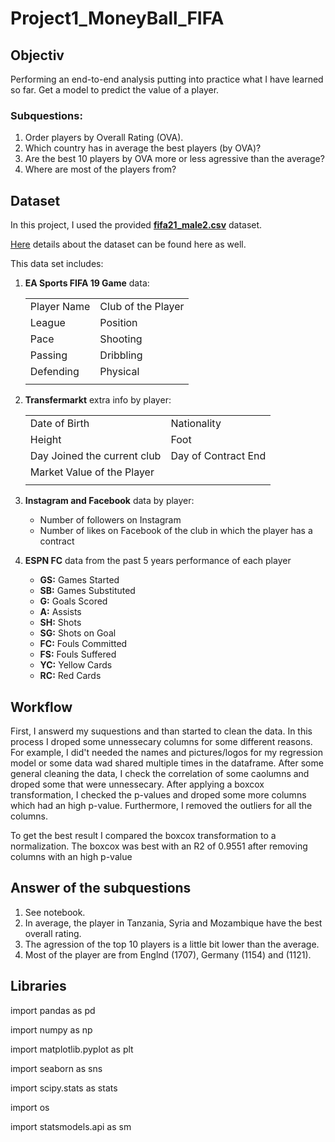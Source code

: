 # Project1_MoneyBall_FIFA

## Objectiv
Performing an end-to-end analysis putting into practice what I have learned so far. Get a model to predict the value of a player.

### Subquestions:
1. Order players by Overall Rating (OVA).
2. Which country has in average the best players (by OVA)?
3. Are the best 10 players by OVA more or less agressive than the average?
4. Where are most of the players from?

## Dataset 
In this project, I used the provided [**fifa21_male2.csv**](https://github.com/Ironhack-Data-0621-Remote/Project_FIFA_MoneyBall/tree/main/Data) dataset.

[Here](https://www.kaggle.com/ekrembayar/fifa-21-complete-player-dataset?select=fifa21_male2.csv) details about the dataset can be found here as well. 

This data set includes:

1. **EA Sports FIFA 19 Game** data:

    |   |   |
    |---|---|
    |  Player Name | Club of the Player   |
    | League  | Position  |
    | Pace  |  Shooting |
    |  Passing | Dribbling  |
    | Defending|Physical|
    |||


1. **Transfermarkt** extra info by player:

    |   |   |
    |---|---|
    |  Date of Birth| Nationality   |
    | Height  | Foot  |
    | Day Joined the current club  |  Day of Contract End |
    |  Market Value of the Player |  |
    |||


2. **Instagram and Facebook** data by player:

   - Number of followers on Instagram
   - Number of likes on Facebook of the club in which the player has a contract

4. **ESPN FC** data from the past 5 years performance of each player

   - **GS:** Games Started
   - **SB:** Games Substituted
   - **G:** Goals Scored
   - **A:** Assists
   - **SH:** Shots
   - **SG:** Shots on Goal
   - **FC:** Fouls Committed
   - **FS:** Fouls Suffered
   - **YC:** Yellow Cards
   - **RC:** Red Cards

## Workflow
First, I answerd my suquestions and than started to clean the data. In this process I droped some unnessecary columns for some different reasons. For example, I did't needed the names and pictures/logos for my regression model or some data wad shared multiple times in the dataframe.
After some general cleaning the data, I check the correlation of some caolumns and droped some that were unnessecary. After applying a boxcox transformation, I checked the p-values and droped some more columns which had an high p-value. Furthermore, I removed the outliers for all the columns.

To get the best result I compared the boxcox transformation to a normalization. The boxcox was best with an R2 of 0.9551 after removing columns with an high p-value


## Answer of the subquestions
1. See notebook.
2. In average, the player in Tanzania, Syria and Mozambique have the best overall rating.
3. The agression of the top 10 players is a little bit lower than the average.
4. Most of the player are from Englnd (1707), Germany (1154) and (1121).

## Libraries
import pandas as pd

import numpy as np

import matplotlib.pyplot as plt

import seaborn as sns

import scipy.stats as stats

import os

import statsmodels.api as sm


